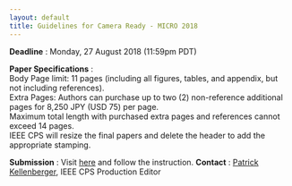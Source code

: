 ```yaml
---
layout: default
title: Guidelines for Camera Ready - MICRO 2018
---
```



**Deadline** : Monday, 27 August 2018 (11:59pm PDT)

**Paper Specifications** : <br>
 Body Page limit: 11 pages  (including all figures, tables, and appendix, but not including references).<br>
 Extra Pages: Authors can purchase up to two (2) non-reference additional pages for 8,250 JPY (USD 75) per page.<br> 
 Maximum total length with purchased extra pages and references cannot exceed 14 pages.<br>
IEEE CPS will resize the final papers and delete the header to add the appropriate stamping.


**Submission** : Visit [here](https://ieeecps.org/#!/auth/login?ak=1&pid=2AUfzFNBkeIHbCWsYVk9A) and follow the instruction.
**Contact** : [Patrick Kellenberger](mailto:pkellenberger@computer.org), IEEE CPS Production Editor

